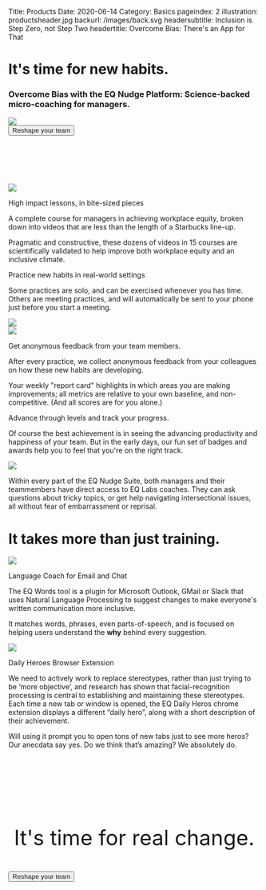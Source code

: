 Title: Products
Date: 2020-06-14
Category: Basics
pageindex: 2
illustration: productsheader.jpg
backurl: /images/back.svg
headersubtitle: Inclusion is Step Zero, not Step Two
headertitle: Overcome Bias: There's an App for That

<a name="nudge"> </a>
<div class="row mt-4 mb-5 align-items-end">
    <div class="col-lg-4"><h1 class="main-title">It's time for new habits.</h1></div>
    <div class="offset-lg-2 col-lg-6"><h3>Overcome Bias with the EQ Nudge Platform: Science-backed micro-coaching for managers.</h3></div>
</div>

<div class="row">
<img src="/images/eqsuite.png"/>
</div>

<div class="row mt-5 mb-5">
    <div class="col">
        <div class="form-group text-center">
            <button class="orange-button" data-toggle="modal" data-target="#exampleModalCenter" style="float: none; margin-left: 0;">
                <a>Reshape your team</a>
            </button>
        </div>
    </div>
</div>

<div class="row" style="padding-top: 6rem;">
    <div class="offset-lg-2 col-lg-4">
        <img src="/images/lessons-screenshots_430w.png"/>
    </div>  
    <div class="col-lg-4 mt-5">
        <p class="tertiary-title">High impact lessons, in bite-sized pieces</p>
        <p>A complete course for managers in achieving workplace equity, broken down into videos that are less than the length of a Starbucks line-up.</p>
        <p>Pragmatic and constructive, these dozens of videos in 15 courses are scientifically validated to help improve both workplace equity and an inclusive climate.</p>
    </div>
</div>

<div class="row align-items-center">
    <div class="offset-lg-2 col-lg-4">
        <p class="tertiary-title">Practice new habits in real-world settings</p>
        <p>Some practices are solo, and can be exercised whenever you has time. Others are meeting practices, and will automatically be sent to your phone just before you start a meeting. </p>
    </div>
    <div class="col-lg-4">
        <img src="/images/practices-screenshots_430w.png"/>
    </div>  
</div>

<div class="row" >
    <div class="offset-lg-2 col-lg-4">
        <img src="/images/feedback-screenshot_360w.png"/>
    </div>  
    <div class="col-lg-4 mt-5">
        <p class="tertiary-title">Get anonymous feedback from your team members.</p>
        <p>After every practice, we collect anonymous feedback from your colleagues on how these new habits are developing.</p>
        <p>Your weekly "report card" highlights in which areas you are making improvements; all metrics are relative to your own baseline, and non-competitive. (And all scores are for you alone.)</p>
    </div>
</div>

<div class="row align-items-center">
    <div class="offset-lg-2 col-lg-4">
        <p class="tertiary-title">Advance through levels and track your progress.</p>
        <p>Of course the best achievement is in seeing the advancing productivity and happiness of your team. But in the early days, our fun set of badges and awards help you to feel that you're on the right track.</p>
    </div>
    <div class="col-lg-4">
        <img src="/images/progress-screenshots_430w.png"/>
    </div>  
</div>


Within every part of the EQ Nudge Suite, both managers and their teammembers have direct access to EQ Labs coaches. They can ask questions about tricky topics, or get help navigating intersectional issues, all without fear of embarrassment or reprisal.

<div class="row mt-5">
<div class="col-lg-5">
    <h1 class="main-title">It takes more than just training.</h1>
    </div>
</div>

<a name="words"> </a>
<div class="row align-items-center">
    <div class="col-lg-6 text-center">
        <img src="/images/macbookpro-eqword_650w.png"/>
    </div>
    <div class="col-lg-6">
        <p class="tertiary-title">Language Coach for Email and Chat</p>
        <p>The EQ Words tool is a plugin for Microsoft Outlook, GMail or Slack that uses Natural Language Processing to suggest changes to make everyone's written communication more inclusive.</p>
        <p>It matches words, phrases, even parts-of-speech, and is focused on helping users understand the <b>why</b> behind every suggestion.</p>
    </div>  
</div>

<a name="daily"> </a>
<div class="row align-items-center mt-1">
    <div class="col-lg-6 text-center">
        <img src="/images/eqdaily-inventor_500w.png"/>
    </div>
    <div class="col-lg-6">
        <p class="tertiary-title">Daily Heroes Browser Extension</p>
        <p>We need to actively work to replace stereotypes, rather than just trying to be ‘more objective’, and research has shown that facial-recognition processing is central to establishing and maintaining these stereotypes.
Each time a new tab or window is opened, the EQ Daily Heros chrome extension displays a different “daily hero”, along with a short description of their achievement.</p>
<p>Will using it prompt you to open tons of new tabs just to see more heros? Our anecdata say yes. Do we think that’s amazing? We absolutely do.</p>
    </div>  
</div>

<div class="row justify-content-center text-center" style="padding-top: 6rem;">
<div class="col">
    <p class="tertiary-title" style="font-size: 3em; text-align: center;">It's time for real change.</p>
    </div>
</div>

<div class="row mt-5 mb-5" style="padding-bottom: 6rem;">
    <div class="col">
        <div class="form-group text-center">
            <button class="orange-button" data-toggle="modal" data-target="#exampleModalCenter" style="float: none; margin-left: 0;">
                <a>Reshape your team</a>
            </button>
        </div>
    </div>
</div>
